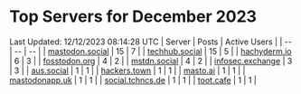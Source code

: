 # Top Servers for December 2023
Last Updated: 12/12/2023 08:14:28 UTC
| Server | Posts | Active Users |
| -- | -- | -- |
| [mastodon.social](https://mastodon.social/tags/PowerShell) | 15 | 7 |
| [techhub.social](https://techhub.social/tags/PowerShell) | 15 | 5 |
| [hachyderm.io](https://hachyderm.io/tags/PowerShell) | 6 | 3 |
| [fosstodon.org](https://fosstodon.org/tags/PowerShell) | 4 | 2 |
| [mstdn.social](https://mstdn.social/tags/PowerShell) | 4 | 2 |
| [infosec.exchange](https://infosec.exchange/tags/PowerShell) | 3 | 3 |
| [aus.social](https://aus.social/tags/PowerShell) | 1 | 1 |
| [hackers.town](https://hackers.town/tags/PowerShell) | 1 | 1 |
| [masto.ai](https://masto.ai/tags/PowerShell) | 1 | 1 |
| [mastodonapp.uk](https://mastodonapp.uk/tags/PowerShell) | 1 | 1 |
| [social.tchncs.de](https://social.tchncs.de/tags/PowerShell) | 1 | 1 |
| [toot.cafe](https://toot.cafe/tags/PowerShell) | 1 | 1 |
